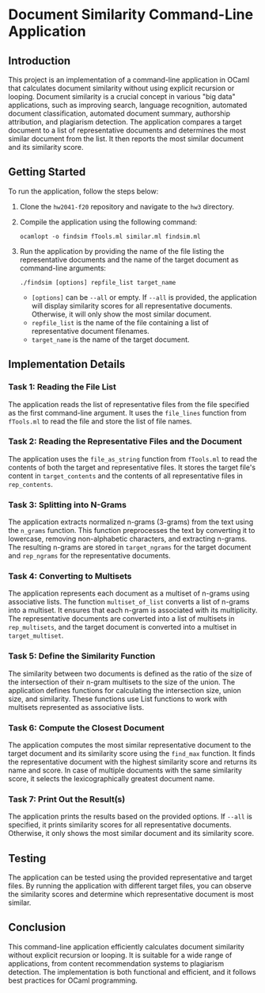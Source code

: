 # Document Similarity Command-Line Application

## Introduction

This project is an implementation of a command-line application in OCaml that calculates document similarity without using explicit recursion or looping. Document similarity is a crucial concept in various "big data" applications, such as improving search, language recognition, automated document classification, automated document summary, authorship attribution, and plagiarism detection. The application compares a target document to a list of representative documents and determines the most similar document from the list. It then reports the most similar document and its similarity score.

## Getting Started

To run the application, follow the steps below:

1. Clone the `hw2041-f20` repository and navigate to the `hw3` directory.

2. Compile the application using the following command:

   ```
   ocamlopt -o findsim fTools.ml similar.ml findsim.ml
   ```

3. Run the application by providing the name of the file listing the representative documents and the name of the target document as command-line arguments:

   ```
   ./findsim [options] repfile_list target_name
   ```

   - `[options]` can be `--all` or empty. If `--all` is provided, the application will display similarity scores for all representative documents. Otherwise, it will only show the most similar document.
   - `repfile_list` is the name of the file containing a list of representative document filenames.
   - `target_name` is the name of the target document.

## Implementation Details

### Task 1: Reading the File List

The application reads the list of representative files from the file specified as the first command-line argument. It uses the `file_lines` function from `fTools.ml` to read the file and store the list of file names.

### Task 2: Reading the Representative Files and the Document

The application uses the `file_as_string` function from `fTools.ml` to read the contents of both the target and representative files. It stores the target file's content in `target_contents` and the contents of all representative files in `rep_contents`.

### Task 3: Splitting into N-Grams

The application extracts normalized n-grams (3-grams) from the text using the `n_grams` function. This function preprocesses the text by converting it to lowercase, removing non-alphabetic characters, and extracting n-grams. The resulting n-grams are stored in `target_ngrams` for the target document and `rep_ngrams` for the representative documents.

### Task 4: Converting to Multisets

The application represents each document as a multiset of n-grams using associative lists. The function `multiset_of_list` converts a list of n-grams into a multiset. It ensures that each n-gram is associated with its multiplicity. The representative documents are converted into a list of multisets in `rep_multisets`, and the target document is converted into a multiset in `target_multiset`.

### Task 5: Define the Similarity Function

The similarity between two documents is defined as the ratio of the size of the intersection of their n-gram multisets to the size of the union. The application defines functions for calculating the intersection size, union size, and similarity. These functions use List functions to work with multisets represented as associative lists.

### Task 6: Compute the Closest Document

The application computes the most similar representative document to the target document and its similarity score using the `find_max` function. It finds the representative document with the highest similarity score and returns its name and score. In case of multiple documents with the same similarity score, it selects the lexicographically greatest document name.

### Task 7: Print Out the Result(s)

The application prints the results based on the provided options. If `--all` is specified, it prints similarity scores for all representative documents. Otherwise, it only shows the most similar document and its similarity score.

## Testing

The application can be tested using the provided representative and target files. By running the application with different target files, you can observe the similarity scores and determine which representative document is most similar.

## Conclusion

This command-line application efficiently calculates document similarity without explicit recursion or looping. It is suitable for a wide range of applications, from content recommendation systems to plagiarism detection. The implementation is both functional and efficient, and it follows best practices for OCaml programming.